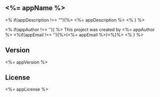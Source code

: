 ## <%= appName %>
<% if(appDescription !== ""){%>
<%= appDescription %>
<% } %>

<% if(appAuthor !== ''){ %>
This project was created by <%= appAuthor %> <%if(appEmail !== ''){%>(<%= appEmail %>)<%}%>
<% } %>

## Version
<%= appVersion %>

## License
<%= appLicense %>
